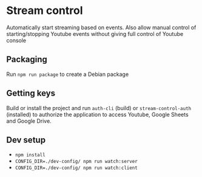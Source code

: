 Stream control
==============

Automatically start streaming based on events.  Also allow manual control of
starting/stopping Youtube events without giving full control of Youtube console

Packaging
---------

Run `npm run package` to create a Debian package

Getting keys
------------

Build or install the project and run `auth-cli` (build) or `stream-control-auth` (installed) to authorize
the application to access Youtube, Google Sheets and Google Drive.


Dev setup
---------

* `npm install`
* `CONFIG_DIR=./dev-config/ npm run watch:server`
* `CONFIG_DIR=./dev-config/ npm run watch:client`
